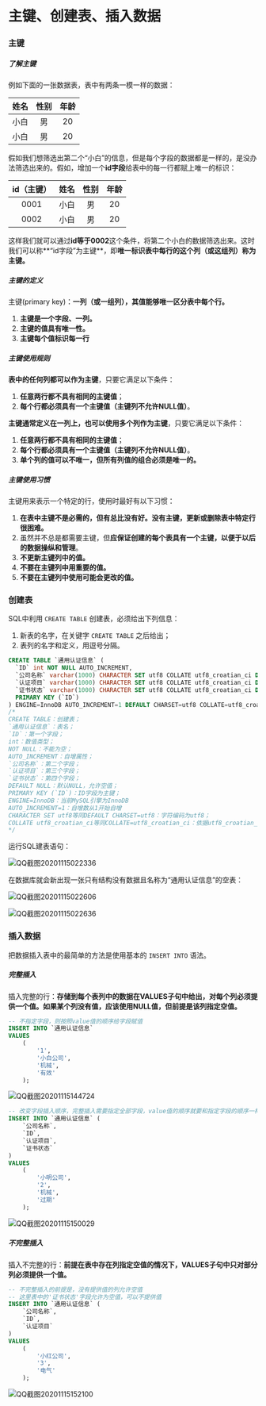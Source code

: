 # 主键、创建表、插入数据

### 主键

##### 了解主键

例如下面的一张数据表，表中有两条一模一样的数据：

| 姓名 | 性别 | 年龄 |
| :--: | :--: | :--: |
| 小白 |  男  |  20  |
| 小白 |  男  |  20  |

假如我们想筛选出第二个“小白”的信息，但是每个字段的数据都是一样的，是没办法筛选出来的。假如，增加一个**id字段**给表中的每一行都赋上唯一的标识：

| id（主键） | 姓名 | 性别 | 年龄 |
| :--------: | :--: | :--: | :--: |
|    0001    | 小白 |  男  |  20  |
|    0002    | 小白 |  男  |  20  |

这样我们就可以通过**id等于0002**这个条件，将第二个小白的数据筛选出来。这时我们可以称**“id字段”为主键**，即**唯一标识表中每行的这个列（或这组列）称为主键。**

##### 主键的定义

主键(primary key)：**一列（或一组列），其值能够唯一区分表中每个行。**

1. **主键是一个字段、一列。**
2. **主键的值具有唯一性。**
3. **主键每个值标识每一行**

##### 主键使用规则

**表中的任何列都可以作为主键**，只要它满足以下条件：

1. **任意两行都不具有相同的主键值**；
2. **每个行都必须具有一个主键值（主键列不允许NULL值）**。

**主键通常定义在一列上，也可以使用多个列作为主键**，只要它满足以下条件：

1. **任意两行都不具有相同的主键值**；
2. **每个行都必须具有一个主键值（主键列不允许NULL值）**。
3. **单个列的值可以不唯一，但所有列值的组合必须是唯一的。**

##### 主键使用习惯

主键用来表示一个特定的行，使用时最好有以下习惯：

1. **在表中主键不是必需的，但有总比没有好。没有主键，更新或删除表中特定行很困难。**
2. 虽然并不总是都需要主键，但**应保证创建的每个表具有一个主键，以便于以后的数据操纵和管理**。
3. **不更新主键列中的值。**
4. **不要在主键列中用重要的值。**
5. **不要在主键列中使用可能会更改的值。**

### 创建表

SQL中利用 `CREATE TABLE` 创建表，必须给出下列信息：

1. 新表的名字，在关键字 `CREATE TABLE` 之后给出；
2. 表列的名字和定义，用逗号分隔。

```sql
CREATE TABLE `通用认证信息` (
  `ID` int NOT NULL AUTO_INCREMENT,
  `公司名称` varchar(1000) CHARACTER SET utf8 COLLATE utf8_croatian_ci DEFAULT NULL,
  `认证项目` varchar(1000) CHARACTER SET utf8 COLLATE utf8_croatian_ci DEFAULT NULL,
  `证书状态` varchar(1000) CHARACTER SET utf8 COLLATE utf8_croatian_ci DEFAULT NULL,
  PRIMARY KEY (`ID`)
) ENGINE=InnoDB AUTO_INCREMENT=1 DEFAULT CHARSET=utf8 COLLATE=utf8_croatian_ci;
/*
CREATE TABLE：创建表；
`通用认证信息`：表名；
`ID`：第一个字段；
int：数值类型；
NOT NULL：不能为空；
AUTO_INCREMENT：自增属性；
`公司名称`：第二个字段；
`认证项目`：第三个字段；
`证书状态`：第四个字段；
DEFAULT NULL：默认NULL，允许空值；
PRIMARY KEY (`ID`)：ID字段为主键；
ENGINE=InnoDB：当前MySQL引擎为InnoDB
AUTO_INCREMENT=1：自增数从1开始自增
CHARACTER SET utf8等同DEFAULT CHARSET=utf8：字符编码为utf8；
COLLATE utf8_croatian_ci等同COLLATE=utf8_croatian_ci：依据utf8_croatian_ci进行排序和比较；
*/
```

运行SQL建表语句：

![QQ截图20201115022336](image/QQ截图20201115022336.png)

在数据库就会新出现一张只有结构没有数据且名称为“通用认证信息”的空表：

![QQ截图20201115022606](image/QQ截图20201115022606.png)

![QQ截图20201115022636](image/QQ截图20201115022636.png)

### 插入数据

把数据插入表中的最简单的方法是使用基本的 `INSERT INTO` 语法。

##### 完整插入

插入完整的行：**存储到每个表列中的数据在VALUES子句中给出，对每个列必须提供一个值。如果某个列没有值，应该使用NULL值，但前提是该列指定空值。**

```sql
-- 不指定字段，则按照value值的顺序给字段赋值
INSERT INTO `通用认证信息`
VALUES
	(
		'1',
		'小白公司',
		'机械',
		'有效'
	);
```

![QQ截图20201115144724](image/QQ截图20201115144724.png)

```sql
-- 改变字段插入顺序，完整插入需要指定全部字段，value值的顺序就要和指定字段的顺序一样
INSERT INTO `通用认证信息` (
	`公司名称`,
	`ID`,
	`认证项目`,
	`证书状态`
)
VALUES
	(
		'小明公司',
		'2',
		'机械',
		'过期'
	);
```

![QQ截图20201115150029](image/QQ截图20201115150029.png)

##### 不完整插入

插入不完整的行：**前提在表中存在列指定空值的情况下，VALUES子句中只对部分列必须提供一个值。**

```sql
-- 不完整插入的前提是，没有提供值的列允许空值
-- 这里表中的'证书状态'字段允许为空值，可以不提供值
INSERT INTO `通用认证信息` (
	`公司名称`,
	`ID`,
	`认证项目`
)
VALUES
	(
		'小红公司',
		'3',
		'电气'
	);
```

![QQ截图20201115152100](image/QQ截图20201115152100.png)